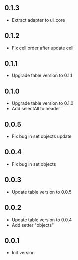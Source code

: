## 0.1.3

- Extract adapter to ui_core

## 0.1.2

- Fix cell order after update cell

## 0.1.1

- Upgrade table version to 0.1.1

## 0.1.0

- Upgrade table version to 0.1.0
- Add selectAll to header

## 0.0.5

- Fix bug in set objects update

## 0.0.4

- Fix bug in set objects

## 0.0.3

- Update table version to 0.0.5

## 0.0.2

- Update table version to 0.0.4
- Add setter "objects"

## 0.0.1

- Init version